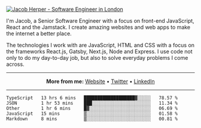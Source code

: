 [![Jacob Herper - Software Engineer in London](https://res.cloudinary.com/jacobherper/image/upload/v1595605963/github_banner.png)](https://herper.io/)

I'm Jacob, a Senior Software Engineer with a focus on front-end JavaScript, React and the Jamstack. I create amazing websites and web apps to make the internet a better place.

The technologies I work with are JavaScript, HTML and CSS with a focus on the frameworks React.js, Gatsby, Next.js, Node and Express. I use code not only to do my day-to-day job, but also to solve everyday problems I come across.

-----

<p align="center">
  <strong>More from me:</strong> 
  <a href="https://herper.io">Website</a> •
  <a href="https://twitter.com/intent/follow?screen_name=jakeherp&tw_p=followbutton">Twitter</a> •
  <a href="https://www.linkedin.com/in/jacobherper/">LinkedIn</a>
</p>

-----

<!--START_SECTION:waka-->
```text
TypeScript   13 hrs 6 mins   ███████████████████▓░░░░░   78.57 % 
JSON         1 hr 53 mins    ███░░░░░░░░░░░░░░░░░░░░░░   11.34 % 
Other        1 hr 6 mins     █▓░░░░░░░░░░░░░░░░░░░░░░░   06.69 % 
JavaScript   15 mins         ▒░░░░░░░░░░░░░░░░░░░░░░░░   01.58 % 
Markdown     8 mins          ▒░░░░░░░░░░░░░░░░░░░░░░░░   00.81 % 
```
<!--END_SECTION:waka-->
